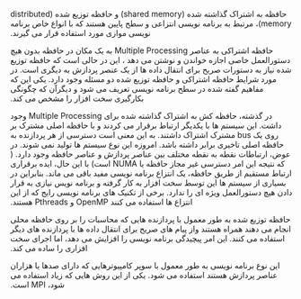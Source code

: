 ‫حافظه به اشتراک گذاشته شده (shared memory) و حافظه توزیع شده (distributed memory)، مرتبط به برنامه نویسی انتزاعی و سطح پایین هستند که با انواع خاص برنامه نویسی موازی مورد استفاده قرار می گیرند.

‫حافظه اشتراکی به عناصر Multiple Processing به یک مکان در حافظه بدون هیچ دستورالعمل خاصی اجازه خواندن و نوشتن می دهد ،
این در حالی است که حافظه توزیع شده نیاز به دستورات صریح برای انتقال داده ها از یک عنصر پردازش به دیگری است.
در مورد شرایط حافظه اشتراکی و حافظه توزیع شده  دو مسئله وجود دارد. یکی این که مفاهیم گفته شده در سطح برنامه نویسی تعریف می شود و دیگرآن که چگونگی بکارگیری سخت افزار را مشخص می کند. ‬

‫در گذشته، حافظه کش به اشتراک گذاشته شده برای Multiple Processing وجود داشت.
این سیستم ها با یکدیگر ارتباط برقرار می کردند و با حافظه اصلی مشترک بر روی یک bus مشترک اشتراک داشتند.
به این معنی است دسترسی از هر پردازنده به حافظه اصلی تاخیری برابر داشته باشد. امروزه این نوع سیستم ها تولید نمی شوند.
در عوض، ارتباطات نقطه به نقطه مختلف بین عناصر پردازش و عناصر حافظه وجود دارد. ( که نتیجه این امر دسترسی غیر مجاز حافظه یا NUMA است)‬
‫با این حال، ایده برقراری ارتباط مستقیم از طریق حافظه، یک انتزاع برنامه نویسی مفید باقی می ماند.‬
بنابراین در بسیاری از سیستم ها این توسط سخت افزار به کار گرفته و برنامه نویس نیازی به قرار دادن هیچ دستورالعمل ویژه ای را ندارد.
‫برخی از تکنیک های برنامه نویسی رایج که از این انتزاع ها استفاده می کنند OpenMP و Pthreads هستند.‬

‫حافظه توزیع شده به طور معمول با پردازنده هایی که محاسبات را بر روی حافظه محلی انجام می دهند همراه هستند واز پیام های صریح برای انتقال داده ها با پردازنده های دیگر استفاده می کنند.‬
‫این امر پیچیدگی برنامه نویسی را افزایش می دهد، اما اجرای سخت افزاری را ساده می کند.‬

‫این نوع برنامه نویسی به طور معمول با سوپر کامپیوترهایی که دارای صدها یا هزاران عناصر پردازش هستند استفاده می شود. یکی از این روش هایی که زیاد استفاده می شود، MPI است.‬